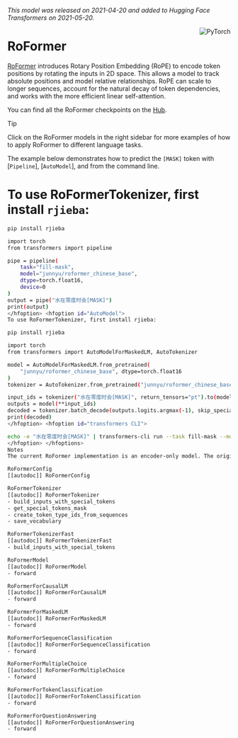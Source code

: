 <!--Copyright 2021 The HuggingFace Team. All rights reserved.

Licensed under the Apache License, Version 2.0 (the "License"); you may not use this file except in compliance with
the License. You may obtain a copy of the License at

http://www.apache.org/licenses/LICENSE-2.0

Unless required by applicable law or agreed to in writing, software distributed under the License is distributed on
an "AS IS" BASIS, WITHOUT WARRANTIES OR CONDITIONS OF ANY KIND, either express or implied. See the License for the
specific language governing permissions and limitations under the License.

⚠️ Note that this file is in Markdown but contain specific syntax for our doc-builder (similar to MDX) that may not be
rendered properly in your Markdown viewer.

-->
*This model was released on 2021-04-20 and added to Hugging Face Transformers on 2021-05-20.*

<div style="float: right;">
    <div class="flex flex-wrap space-x-1">
           <img alt="PyTorch" src="https://img.shields.io/badge/PyTorch-DE3412?style=flat&logo=pytorch&logoColor=white">
    </div>
</div>

# RoFormer

[RoFormer](https://huggingface.co/papers/2104.09864) introduces Rotary Position Embedding (RoPE) to encode token positions by rotating the inputs in 2D space. This allows a model to track absolute positions and model relative relationships. RoPE can scale to longer sequences, account for the natural decay of token dependencies, and works with the more efficient linear self-attention.

You can find all the RoFormer checkpoints on the [Hub](https://huggingface.co/models?search=roformer).

> [!TIP]
> Click on the RoFormer models in the right sidebar for more examples of how to apply RoFormer to different language tasks.

The example below demonstrates how to predict the `[MASK]` token with [`Pipeline`], [`AutoModel`], and from the command line.

<hfoptions id="usage">
<hfoption id="Pipeline">

# To use RoFormerTokenizer, first install `rjieba`:

```bash
pip install rjieba

import torch
from transformers import pipeline

pipe = pipeline(
    task="fill-mask",
    model="junnyu/roformer_chinese_base",
    dtype=torch.float16,
    device=0
)
output = pipe("水在零度时会[MASK]")
print(output)
</hfoption> <hfoption id="AutoModel">
To use RoFormerTokenizer, first install rjieba:

pip install rjieba

import torch
from transformers import AutoModelForMaskedLM, AutoTokenizer

model = AutoModelForMaskedLM.from_pretrained(
    "junnyu/roformer_chinese_base", dtype=torch.float16
)
tokenizer = AutoTokenizer.from_pretrained("junnyu/roformer_chinese_base")

input_ids = tokenizer("水在零度时会[MASK]", return_tensors="pt").to(model.device)
outputs = model(**input_ids)
decoded = tokenizer.batch_decode(outputs.logits.argmax(-1), skip_special_tokens=True)
print(decoded)
</hfoption> <hfoption id="transformers CLI">

echo -e "水在零度时会[MASK]" | transformers-cli run --task fill-mask --model junnyu/roformer_chinese_base --device 0
</hfoption> </hfoptions>
Notes
The current RoFormer implementation is an encoder-only model. The original code can be found in the ZhuiyiTechnology/roformer repository.

RoFormerConfig
[[autodoc]] RoFormerConfig

RoFormerTokenizer
[[autodoc]] RoFormerTokenizer
- build_inputs_with_special_tokens
- get_special_tokens_mask
- create_token_type_ids_from_sequences
- save_vocabulary

RoFormerTokenizerFast
[[autodoc]] RoFormerTokenizerFast
- build_inputs_with_special_tokens

RoFormerModel
[[autodoc]] RoFormerModel
- forward

RoFormerForCausalLM
[[autodoc]] RoFormerForCausalLM
- forward

RoFormerForMaskedLM
[[autodoc]] RoFormerForMaskedLM
- forward

RoFormerForSequenceClassification
[[autodoc]] RoFormerForSequenceClassification
- forward

RoFormerForMultipleChoice
[[autodoc]] RoFormerForMultipleChoice
- forward

RoFormerForTokenClassification
[[autodoc]] RoFormerForTokenClassification
- forward

RoFormerForQuestionAnswering
[[autodoc]] RoFormerForQuestionAnswering
- forward